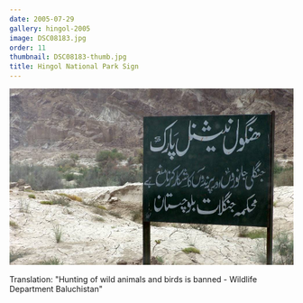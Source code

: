 ```yaml
---
date: 2005-07-29
gallery: hingol-2005
image: DSC08183.jpg
order: 11
thumbnail: DSC08183-thumb.jpg
title: Hingol National Park Sign
---
```


![Hingol National Park Sign](./DSC08183.jpg)

Translation: "Hunting of wild animals and birds is banned - Wildlife Department Baluchistan"